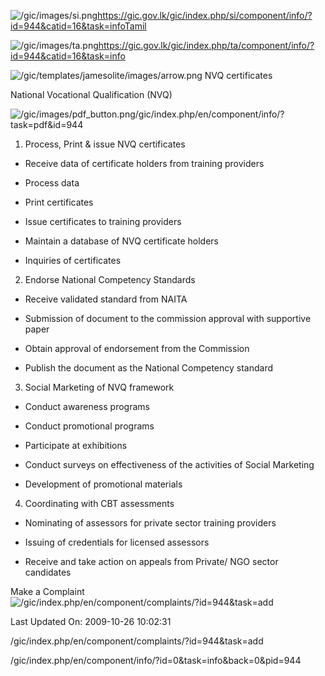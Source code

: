 <!-- Source: https://gic.gov.lk/gic/index.php/en/component/info/?id=944&catid=16&task=info -->

![/gic/images/si.png](/gic/images/si.png)https://gic.gov.lk/gic/index.php/si/component/info/?id=944&catid=16&task=infoTamil

![/gic/images/ta.png](/gic/images/ta.png)https://gic.gov.lk/gic/index.php/ta/component/info/?id=944&catid=16&task=info

![/gic/templates/jamesolite/images/arrow.png](/gic/templates/jamesolite/images/arrow.png) NVQ certificates

National Vocational Qualification (NVQ)

![/gic/images/pdf_button.png](/gic/images/pdf_button.png)/gic/index.php/en/component/info/?task=pdf&id=944

1. Process, Print & issue NVQ certificates

 * Receive data of certificate holders from training providers

 * Process data

 * Print certificates

 * Issue certificates to training providers

 * Maintain a database of NVQ certificate holders

 * Inquiries of certificates

2. Endorse National Competency Standards

 * Receive validated standard from NAITA

 * Submission of document to the commission approval with supportive paper

 * Obtain approval of endorsement from the Commission

 * Publish the document as the National Competency standard

3. Social Marketing of NVQ framework

 * Conduct awareness programs

 * Conduct promotional programs

 * Participate at exhibitions

 * Conduct surveys on effectiveness of the activities of Social Marketing

 * Development of promotional materials

4. Coordinating with CBT assessments

 * Nominating of assessors for private sector training providers

 * Issuing of credentials for licensed assessors

 * Receive and take action on appeals from Private/ NGO sector candidates

Make a Complaint ![/gic/index.php/en/component/complaints/?id=944&task=add](/gic/index.php/en/component/complaints/?id=944&task=add)

Last Updated On: 2009-10-26 10:02:31

/gic/index.php/en/component/complaints/?id=944&task=add

/gic/index.php/en/component/info/?id=0&task=info&back=0&pid=944